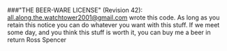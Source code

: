 ###"THE BEER-WARE LICENSE" (Revision 42):
<all.along.the.watchtower2001@gmail.com> wrote this code. As long as you 
retain this notice you can do whatever you want with this stuff. If we meet 
some day, and you think this stuff is worth it, you can buy me a beer in 
return Ross Spencer